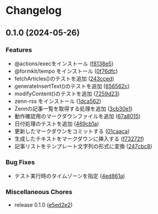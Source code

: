 # Changelog

## 0.1.0 (2024-05-26)


### Features

* @actions/execをインストール ([f8138e5](https://github.com/ryohidaka/zenn-article-fetcher/commit/f8138e5df08dcb8d3fd7537c76df113b9b8c7b2d))
* @formkit/tempo をインストール ([0f76dfc](https://github.com/ryohidaka/zenn-article-fetcher/commit/0f76dfcf0386cb5013f33d27fc5cc6a916257770))
* fetchArticles()のテストを追加 ([243cced](https://github.com/ryohidaka/zenn-article-fetcher/commit/243ccedfec64b157fb13e9934e2007e226136d13))
* generateInsertText()のテストを追加 ([656562c](https://github.com/ryohidaka/zenn-article-fetcher/commit/656562c7b9644060a1b1306c6fe1687d15493c39))
* modifyContent()のテストを追加 ([7259d23](https://github.com/ryohidaka/zenn-article-fetcher/commit/7259d23acbb34d17b6c89daeb9913b9912f1b445))
* zenn-rss をインストール ([1dca562](https://github.com/ryohidaka/zenn-article-fetcher/commit/1dca562f053a7f3d73aa6d9b69402830b41fd4ca))
* Zennの記事一覧を取得する処理を追加 ([3cb30e1](https://github.com/ryohidaka/zenn-article-fetcher/commit/3cb30e1cb3b3e0c05a1c03a1725ea501e74e0309))
* 動作確認用のマークダウンファイルを追加 ([67a8015](https://github.com/ryohidaka/zenn-article-fetcher/commit/67a801516e8c6ba6fb155fe5d2dc60acecb9c71a))
* 日付処理のテストを追加 ([469cb1a](https://github.com/ryohidaka/zenn-article-fetcher/commit/469cb1a65129142950a2a114039a91fee17e1717))
* 更新したマークダウンをコミットする ([01caaca](https://github.com/ryohidaka/zenn-article-fetcher/commit/01caaca56dcc13998beef6a0f81448e70de66cfb))
* 生成したテキストをマークダウンに挿入する ([f73272f](https://github.com/ryohidaka/zenn-article-fetcher/commit/f73272f731e3219bb6129004fc8a0e944b04c1a3))
* 記事リストをテンプレート文字列の形式に変換 ([247cbc8](https://github.com/ryohidaka/zenn-article-fetcher/commit/247cbc8bf2c42483f528e0fa973059ea83f3a502))


### Bug Fixes

* テスト実行時のタイムゾーンを指定 ([4ed861a](https://github.com/ryohidaka/zenn-article-fetcher/commit/4ed861a8deff15e8197e84c36ba7f41b7a004eaa))


### Miscellaneous Chores

* release 0.1.0 ([e5ed2e2](https://github.com/ryohidaka/zenn-article-fetcher/commit/e5ed2e25c5eb4b61cdd256ae60a8358686d7f2ee))
